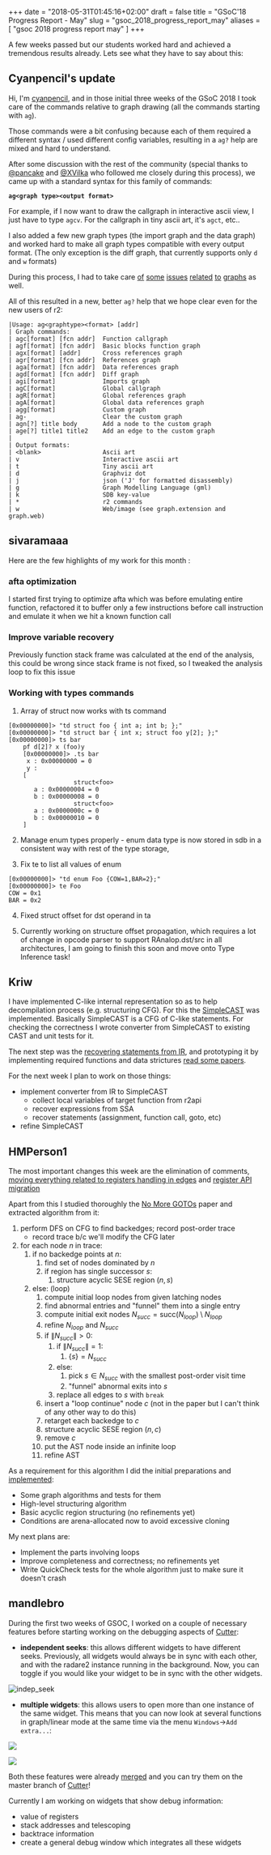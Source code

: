 +++
date = "2018-05-31T01:45:16+02:00"
draft = false
title = "GSoC'18 Progress Report - May"
slug = "gsoc_2018_progress_report_may"
aliases = [
	"gsoc 2018 progress report may"
]
+++

A few weeks passed but our students worked hard and achieved a tremendous results already. Lets see what they have to say about this:

## Cyanpencil's update

Hi, I'm [cyanpencil](https://www.github.com/cyanpencil), and in those initial three weeks of the GSoC 2018 I took care of the commands relative to graph drawing (all the commands starting with `ag`).

Those commands were a bit confusing because each of them required a different syntax / used different config variables, resulting in a `ag?` help are mixed and hard to understand.

After some discussion with the rest of the community (special thanks to [@pancake](https://twitter.com/trufae) and [@XVilka](https://github.com/XVilka) who followed me closely during this process), we came up  with a standard syntax for this family of commands:

**`ag<graph type><output format>`**

For example, if I now want to draw the callgraph in interactive ascii view, I just have to type `agcv`. For the callgraph in tiny ascii art, it's `agct`, etc..


I also added a few new graph types (the import graph and the data graph) and worked hard to make all graph types compatible with every output format. (The only exception is the diff graph, that currently supports only `d` and `w` formats)

During this process, I had to take care [of](https://github.com/radare/radare2/issues/8385) [some](https://github.com/radare/radare2/issues/9716) [issues](https://github.com/radare/radare2/issues/9962) [related](https://github.com/radare/radare2/issues/6220) [to](https://github.com/radare/radare2/issues/9199) [graphs](https://github.com/radare/radare2/issues/9867) as well.

All of this resulted in a new, better `ag?` help that we hope clear even for the new users of r2:

```
|Usage: ag<graphtype><format> [addr]
| Graph commands:
| agc[format] [fcn addr]  Function callgraph
| agf[format] [fcn addr]  Basic blocks function graph
| agx[format] [addr]      Cross references graph
| agr[format] [fcn addr]  References graph
| aga[format] [fcn addr]  Data references graph
| agd[format] [fcn addr]  Diff graph
| agi[format]             Imports graph
| agC[format]             Global callgraph
| agR[format]             Global references graph
| agA[format]             Global data references graph
| agg[format]             Custom graph
| ag-                     Clear the custom graph
| agn[?] title body       Add a node to the custom graph
| age[?] title1 title2    Add an edge to the custom graph
|
| Output formats:
| <blank>                 Ascii art
| v                       Interactive ascii art
| t                       Tiny ascii art
| d                       Graphviz dot
| j                       json ('J' for formatted disassembly)
| g                       Graph Modelling Language (gml)
| k                       SDB key-value
| *                       r2 commands
| w                       Web/image (see graph.extension and graph.web)
```

## sivaramaaa

Here are the few highlights of my work for this month :

### afta optimization

I started first trying to optimize afta which was before emulating entire function, refactored it to buffer only a few instructions before call instruction and emulate it when we hit a known function call

### Improve variable recovery

Previously function stack frame was calculated at the end of the analysis, this could be wrong since stack frame is not fixed, so I tweaked the analysis loop to fix this issue

### Working with types commands

1. Array of struct now works with ts command

```
[0x00000000]> "td struct foo { int a; int b; };"
[0x00000000]> "td struct bar { int x; struct foo y[2]; };"
[0x00000000]> ts bar
	pf d[2]? x (foo)y
    [0x00000000]> .ts bar
     x : 0x00000000 = 0
     y :
    [
                  struct<foo>
       a : 0x00000004 = 0
       b : 0x00000008 = 0
                  struct<foo>
       a : 0x0000000c = 0
       b : 0x00000010 = 0
    ]
```

2. Manage enum types properly - enum data type is now stored in sdb in a consistent way with rest of the type storage,

3. Fix te to list all values of enum

```
[0x00000000]> "td enum Foo {COW=1,BAR=2};"
[0x00000000]> te Foo
COW = 0x1
BAR = 0x2
```

4. Fixed struct offset for dst operand in ta

5. Currently working on structure offset propagation, which requires a lot of change in opcode parser to support RAnalop.dst/src in all architectures, I am going to finish this soon and move onto Type Inference task!

## Kriw

I have implemented C-like internal representation so as to help decompilation process (e.g. structuring CFG). For this the [SimpleCAST](https://github.com/radareorg/radeco-lib/pull/145) was implemented. Basically SimpleCAST is a CFG of C-like statements. For checking the correctness I wrote converter from SimpleCAST to existing CAST and unit tests for it.

The next step was the [recovering statements from IR](https://github.com/radareorg/radeco-lib/pull/162), and prototyping it by implementing required functions and data strictures [read some papers](https://github.com/radareorg/radeco-lib/issues/156).

For the next week I plan to work on those things:

- implement converter from IR to SimpleCAST
    - collect local variables of target function from r2api
    - recover expressions from SSA
    - recover statements (assignment, function call, goto, etc)
- refine SimpleCAST

## HMPerson1

The most important changes this week are the elimination of comments, [moving everything related to registers handling in edges](https://github.com/radareorg/radeco-lib/pull/157) and [register API migration](https://github.com/radareorg/radeco-lib/pull/161)

Apart from this I studied thoroughly the [No More GOTOs](https://net.cs.uni-bonn.de/fileadmin/ag/martini/Staff/yakdan/dream_ndss2015.pdf) paper and extracted algorithm from it:

1. perform DFS on CFG to find backedges; record post-order trace
    - record trace b/c we'll modify the CFG later
2. for each node $n$ in trace:
    1. if no backedge points at $n$:
        1. find set of nodes dominated by $n$
        2. if region has single successor $s$:
            1. structure acyclic SESE region $(n,s)$
    2. else: (loop)
        1. compute initial loop nodes from given latching nodes
        2. find abnormal entries and "funnel" them into a single entry
        3. compute initial exit nodes $N_{succ} = \text{succ}(N_{loop}) \setminus N_{loop}$
        4. refine $N_{loop}$ and $N_{succ}$
        5. if $\left\|N_{succ}\right\| > 0$:
            1. if $\left\|N_{succ}\right\| = 1$:
                1. $\{s\} = N_{succ}$
            2. else:
            	1. pick $s \in N_{succ}$ with the smallest post-order visit time
            	2. "funnel" abnormal exits into $s$
            3. replace all edges to $s$ with `break`
        6. insert a "loop continue" node $c$ (not in the paper but I can't think of any other way to do this)
        7. retarget each backedge to $c$
        8. structure acyclic SESE region $(n,c)$
        9. remove $c$
        10. put the AST node inside an infinite loop
        11. refine AST

As a requirement for this algorithm I did the initial preparations and [implemented](https://github.com/radareorg/radeco-lib/pull/160):
- Some graph algorithms and tests for them
- High-level structuring algorithm
- Basic acyclic region structuring (no refinements yet)
- Conditions are arena-allocated now to avoid excessive cloning

My next plans are:
- Implement the parts involving loops
- Improve completeness and correctness; no refinements yet
- Write QuickCheck tests for the whole algorithm just to make sure it doesn't crash

## mandlebro

During the first two weeks of GSOC, I worked on a couple of necessary features before starting working on the debugging aspects of [Cutter](https://github.com/radareorg/cutter):

 * **independent seeks**: this allows different widgets to have different seeks. Previously, all widgets would always be in sync with each other, and with the radare2 instance running in the background. Now, you can toggle if you would like your widget to be in sync with the other widgets.

![indep_seek](https://raw.githubusercontent.com/fcasal/fcasal.github.io/master/syncseek.gif)

 * **multiple widgets**: this allows users to open more than one instance of the same widget. This means that you can now look at several  functions in graph/linear mode at the same time via the menu `Windows`->`Add extra...`:

![](https://raw.githubusercontent.com/fcasal/fcasal.github.io/master/crop_mult_widget.png)

![](https://raw.githubusercontent.com/fcasal/fcasal.github.io/master/mult_graph_crop.png)

Both these features were already [merged](https://github.com/radareorg/cutter/commit/0cea9e3287fa12a8a240834a7484c1a957f686c1) and you can try them on the master branch of [Cutter](https://github.com/radareorg/cutter)!

Currently I am working on widgets that show debug information:
 * value of registers
 * stack addresses and telescoping
 * backtrace information
 * create a general debug window which integrates all these widgets
